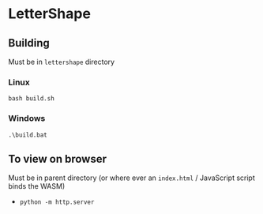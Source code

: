 # LetterShape

## Building

Must be in `lettershape` directory

### Linux
`bash build.sh`

### Windows
`.\build.bat`

## To view on browser

Must be in parent directory (or where ever an `index.html` / JavaScript script binds the WASM)
- `python -m http.server`